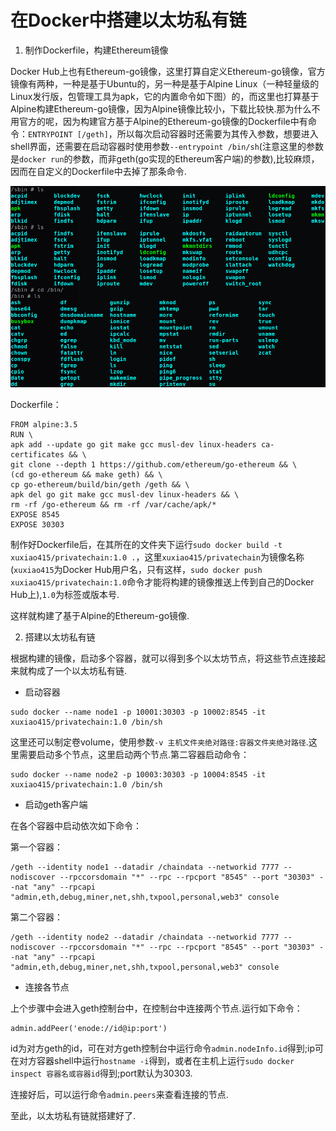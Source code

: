 # 在Docker中搭建以太坊私有链
1. 制作Dockerfile，构建Ethereum镜像

  Docker Hub上也有Ethereum-go镜像，这里打算自定义Ethereum-go镜像，官方镜像有两种，一种是基于Ubuntu的，另一种是基于Alpine Linux（一种轻量级的Linux发行版，包管理工具为apk，它的内置命令如下图）的，而这里也打算基于Alpine构建Ethereum-go镜像，因为Alpine镜像比较小，下载比较快.那为什么不用官方的呢，因为构建官方基于Alpine的Ethereum-go镜像的Dockerfile中有命令：`ENTRYPOINT [/geth]`，所以每次启动容器时还需要为其传入参数，想要进入shell界面，还需要在启动容器时使用参数`--entrypoint /bin/sh`(注意这里的参数是`docker run`的参数，而非geth(go实现的Ethereum客户端)的参数),比较麻烦，因而在自定义的Dockerfile中去掉了那条命令.

  ![Alpine Linux预置命令](./images/AlpineLinux.png)

  Dockerfile：

  ```
  FROM alpine:3.5
  RUN \
  apk add --update go git make gcc musl-dev linux-headers ca-certificates && \
  git clone --depth 1 https://github.com/ethereum/go-ethereum && \
  (cd go-ethereum && make geth) && \
  cp go-ethereum/build/bin/geth /geth && \
  apk del go git make gcc musl-dev linux-headers && \
  rm -rf /go-ethereum && rm -rf /var/cache/apk/*
  EXPOSE 8545
  EXPOSE 30303
  ```
  制作好Dockerfile后，在其所在的文件夹下运行`sudo docker build -t xuxiao415/privatechain:1.0 .`，这里`xuxiao415/privatechain`为镜像名称(`xuxiao415`为Docker Hub用户名，只有这样，`sudo docker push xuxiao415/privatechain:1.0`命令才能将构建的镜像推送上传到自己的Docker Hub上),`1.0`为标签或版本号.

  这样就构建了基于Alpine的Ethereum-go镜像.

2. 搭建以太坊私有链

  根据构建的镜像，启动多个容器，就可以得到多个以太坊节点，将这些节点连接起来就构成了一个以太坊私有链.

  * 启动容器
  ```
  sudo docker --name node1 -p 10001:30303 -p 10002:8545 -it xuxiao415/privatechain:1.0 /bin/sh
  ```
  这里还可以制定卷volume，使用参数`-v 主机文件夹绝对路径:容器文件夹绝对路径`.这里需要启动多个节点，这里启动两个节点.第二容器启动命令：
  ```
  sudo docker --name node2 -p 10003:30303 -p 10004:8545 -it xuxiao415/privatechain:1.0 /bin/sh
  ```
  * 启动geth客户端

  在各个容器中启动依次如下命令：

  第一个容器：
  ```
  /geth --identity node1 --datadir /chaindata --networkid 7777 --nodiscover --rpccorsdomain "*" --rpc --rpcport "8545" --port "30303" --nat "any" --rpcapi "admin,eth,debug,miner,net,shh,txpool,personal,web3" console
  ```
  第二个容器：
  ```
  /geth --identity node2 --datadir /chaindata --networkid 7777 --nodiscover --rpccorsdomain "*" --rpc --rpcport "8545" --port "30303" --nat "any" --rpcapi "admin,eth,debug,miner,net,shh,txpool,personal,web3" console
  ```
  * 连接各节点

  上个步骤中会进入geth控制台中，在控制台中连接两个节点.运行如下命令：
  ```
  admin.addPeer('enode://id@ip:port')
  ```
  id为对方geth的id，可在对方geth控制台中运行命令`admin.nodeInfo.id`得到;ip可在对方容器shell中运行`hostname -i`得到，或者在主机上运行`sudo docker inspect 容器名或容器id`得到;port默认为30303.

  连接好后，可以运行命令`admin.peers`来查看连接的节点.

  至此，以太坊私有链就搭建好了.
